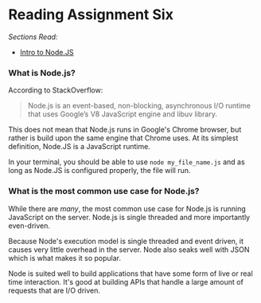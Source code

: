 # Reading Assignment Six
*Sections Read:*
- [Intro to Node.JS](https://www.sitepoint.com/an-introduction-to-node-js/)

### What is Node.js?
According to StackOverflow:
> Node.js is an event-based, non-blocking, asynchronous I/O runtime that uses Google’s V8 JavaScript engine and libuv library.

This does not mean that Node.js runs in Google's Chrome browser, but rather is build upon the same engine that Chrome uses. At its simplest definition, Node.JS is a JavaScript runtime. 

In your terminal, you should be able to use `node my_file_name.js` and as long as Node.JS is configured properly, the file will run. 

### What is the most common use case for Node.js?
While there are *many*, the most common use case for Node.js is running JavaScript on the server. Node.js is single threaded and more importantly even-driven. 

Because Node's execution model is single threaded and event driven, it causes very little overhead in the server. Node also seaks well with JSON which is what makes it so popular. 

Node is suited well to build applications that have some form of live or real time interaction. It's good at building APIs that handle a large amount of requests that are I/O driven. 